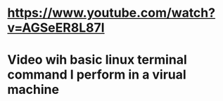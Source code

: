 # https://www.youtube.com/watch?v=AGSeER8L87I
# Video wih basic linux terminal command I perform in a virual machine
